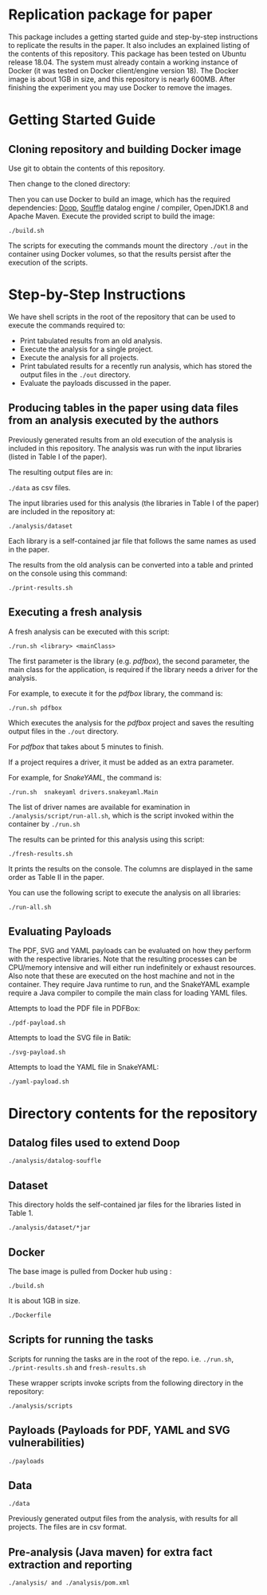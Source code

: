 # Replication package for paper


This package includes a getting started guide and step-by-step instructions to replicate the results in the paper. It also includes an explained listing of the contents of this repository.
This package has been tested on Ubuntu release 18.04. The system must already contain a working instance of Docker (it was tested on Docker client/engine version 18).
The Docker image is about 1GB in size, and this repository is nearly 600MB. After finishing the experiment you may use Docker to remove the images.


# Getting Started Guide

## Cloning repository and building Docker image

Use git to obtain the contents of this repository.

Then change to the cloned directory:

Then you can use Docker to build an image, which has the required dependencies: 
[Doop](https://bitbucket.org/yanniss/doop/src/master/), [Souffle](https://souffle-lang.github.io/) datalog engine / compiler, OpenJDK1.8 and Apache Maven. Execute the provided script to build the image:

`./build.sh
`

The scripts for executing the commands mount the directory `./out` in the container using Docker volumes, so that the results persist after the execution of the scripts.

# Step-by-Step Instructions

We have shell scripts in the root of the repository that can be used to execute the commands required to:

* Print tabulated results from an old analysis.
* Execute the analysis for a single project.
* Execute the analysis for all projects.
* Print tabulated results for a recently run analysis, which has stored the output files in the `./out` directory.
* Evaluate the payloads discussed in the paper.



## Producing tables in the paper using data files from an analysis executed by the authors

Previously generated results from an old execution of the analysis is included in this repository. The analysis was run with the input libraries (listed in Table I of the paper).

The resulting output files are in:

`./data` as csv files.

The input libraries used for this analysis (the libraries in Table I of the paper) are included in the repository at: 

`./analysis/dataset`

Each library is a self-contained jar file that follows the same names as used in the paper.

The results from the old analysis can be converted into a table and printed on the console using this command:

`./print-results.sh`


## Executing a fresh analysis

A fresh analysis can be executed with this script:

`./run.sh <library> <mainClass>
`

The first parameter is the library (e.g. _pdfbox_), the second parameter, the main class for the application, is required if the library needs a driver for the analysis.

For example, to execute it for the _pdfbox_ library, the command is:

`./run.sh pdfbox
`

Which executes the analysis for the _pdfbox_ project and saves the resulting output files in the `./out` directory.

For _pdfbox_ that takes about 5 minutes to finish.


If a project requires a driver, it must be added as an extra parameter.

For example, for _SnakeYAML_, the command is:

`./run.sh  snakeyaml drivers.snakeyaml.Main
`

The list of driver names are available for examination in `./analysis/script/run-all.sh`, which is the script invoked within the container by `./run.sh`


The results can be printed for this analysis using this script:

`./fresh-results.sh 
`

It prints the results on the console. The columns are displayed in the same order as Table II in the paper.

You can use the following script to execute the analysis on all libraries:

`./run-all.sh`


## Evaluating Payloads

The PDF, SVG and YAML payloads can be evaluated on how they perform with the respective libraries. Note that the resulting processes can be CPU/memory intensive and will either run indefinitely or exhaust resources.
Also note that these are executed on the host machine and not in the container. They require Java runtime to run, and the SnakeYAML example require a Java compiler to compile the main class for loading YAML files.

Attempts to load the PDF file in PDFBox:

`./pdf-payload.sh`

Attempts to load the SVG file in Batik:

`./svg-payload.sh`

Attempts to load the YAML file in SnakeYAML:

`./yaml-payload.sh`

# Directory contents for the repository

## Datalog files used to extend Doop

`./analysis/datalog-souffle
`

## Dataset

This directory holds the self-contained jar files for the libraries listed in Table 1.

`./analysis/dataset/*jar
`

## Docker

The base image is pulled from Docker hub using :

`./build.sh
`

It is about 1GB in size.

`
./Dockerfile
`

## Scripts for running the tasks

Scripts for running the tasks are in the root of the repo. i.e. `./run.sh`, `./print-results.sh` and `fresh-results.sh`

These wrapper scripts invoke scripts from the following directory in the repository:

`./analysis/scripts
`

## Payloads (Payloads for PDF, YAML and SVG vulnerabilities)

`./payloads
`

## Data

`./data
`

Previously generated output files from the analysis, with results for all projects. The files are in csv format.

## Pre-analysis (Java maven) for extra fact extraction and reporting

`./analysis/ and ./analysis/pom.xml
`


